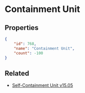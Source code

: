 # Containment Unit

<no description available>

## Properties

```json
{
    "id": 768,
    "name": "Containment Unit",
    "count": -100
}
```

## Related

- [Self-Containment Unit v15.05](../items/21299-self-containment-unit-v15-05.md)

